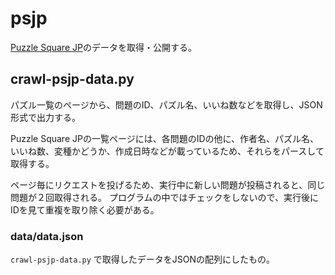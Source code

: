 # psjp
[Puzzle Square JP](https://puzsq.jp/main/index.php)のデータを取得・公開する。

## crawl-psjp-data.py
パズル一覧のページから、問題のID、パズル名、いいね数などを取得し、JSON形式で出力する。

Puzzle Square JPの一覧ページには、各問題のIDの他に、作者名、パズル名、いいね数、変種かどうか、作成日時などが載っているため、それらをパースして取得する。

ページ毎にリクエストを投げるため、実行中に新しい問題が投稿されると、同じ問題が２回取得される。
プログラムの中ではチェックをしないので、実行後にIDを見て重複を取り除く必要がある。

### data/data.json
`crawl-psjp-data.py` で取得したデータをJSONの配列にしたもの。
